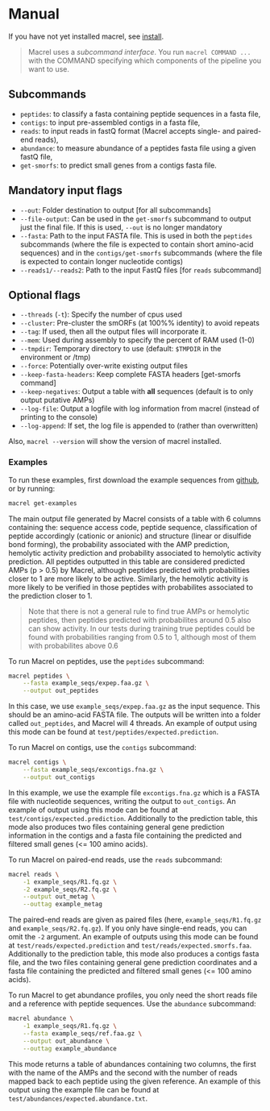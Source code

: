 # Manual

If you have not yet installed macrel, see [install](install).

> Macrel uses a _subcommand interface_. You run `macrel COMMAND ...` with the
> COMMAND specifying which components of the pipeline you want to use.

## Subcommands

- `peptides`: to classify a fasta containing peptide sequences in a fasta file,
- `contigs`: to input pre-assembled contigs in a fasta file,
- `reads`: to input reads in fastQ format (Macrel accepts single- and paired-end reads),
- `abundance`: to measure abundance of a peptides fasta file using a given fastQ file,
- `get-smorfs`: to predict small genes from a contigs fasta file.

## Mandatory input flags

- `--out`: Folder destination to output [for all subcommands]
- `--file-output`: Can be used in the `get-smorfs` subcommand to output just
  the final file. If this is used, `--out` is no longer mandatory
- `--fasta`: Path to the input FASTA file. This is used in both the `peptides`
  subcommands (where the file is expected to contain short amino-acid
  sequences) and in the `contigs/get-smorfs` subcommands (where the file is
  expected to contain longer nucleotide contigs)
- `--reads1/--reads2`: Path to the input FastQ files [for `reads` subcommand]


## Optional flags

- `--threads` (`-t`): Specify the number of cpus used
- `--cluster`: Pre-cluster the smORFs (at 100%% identity) to avoid repeats
- `--tag`: If used, then all the output files will incorporate it.
- `--mem`: Used during assembly to specify the percent of RAM used (1-0)
- `--tmpdir`: Temporary directory to use (default: `$TMPDIR` in the environment or /tmp)
- `--force`: Potentially over-write existing output files
- `--keep-fasta-headers`: Keep complete FASTA headers [get-smorfs command]
- `--keep-negatives`: Output a table with **all** sequences (default is to only output putative AMPs)
- `--log-file`: Output a logfile with log information from macrel (instead of printing to the console)
- `--log-append`: If set, the log file is appended to (rather than overwritten)

Also, `macrel --version` will show the version of macrel installed.


### Examples

To run these examples, first download the example sequences from
[github](https://github.com/BigDataBiology/macrel/tree/master/example_seqs), or
by running:

```bash
macrel get-examples
```

The main output file generated by Macrel consists of a table with 6 columns containing
the: sequence access code, peptide sequence, classification of peptide accordingly
(cationic or anionic) and structure (linear or disulfide bond forming), the probability
associated with the AMP prediction, hemolytic activity prediction and probability associated
to hemolytic activity prediction. All peptides outputted in this table are considered predicted
AMPs (p > 0.5) by Macrel, although peptides predicted with probabilities closer to 1 are more
likely to be active. Similarly, the hemolytic activity is more likely to be verified in those
peptides with probabilites associated to the prediction closer to 1.

> Note that there is not a general rule to find true AMPs or hemolytic peptides, then
> peptides predicted with probabilites around 0.5 also can show activity. In our tests
> during training true peptides could be found with probabilities ranging from 0.5 to 1, 
> although most of them with probabilites above 0.6


To run Macrel on peptides, use the `peptides` subcommand:

```bash
macrel peptides \
    --fasta example_seqs/expep.faa.gz \
    --output out_peptides
```

In this case, we use `example_seqs/expep.faa.gz` as the input sequence. This should
be an amino-acid FASTA file. The outputs will be written into a folder called
`out_peptides`, and Macrel will 4 threads. An example of output using
this mode can be found at `test/peptides/expected.prediction`.

To run Macrel on contigs, use the `contigs` subcommand:

```bash
macrel contigs \
    --fasta example_seqs/excontigs.fna.gz \
    --output out_contigs
```

In this example, we use the example file `excontigs.fna.gz` which is a FASTA
file with nucleotide sequences, writing the output to `out_contigs`.
An example of output using this mode can be found at `test/contigs/expected.prediction`.
Additionally to the prediction table, this mode also produces two files containing
general gene prediction information in the contigs and a fasta file containing the
predicted and filtered small genes (<= 100 amino acids).

To run Macrel on paired-end reads, use the `reads` subcommand:

```bash
macrel reads \
    -1 example_seqs/R1.fq.gz \
    -2 example_seqs/R2.fq.gz \
    --output out_metag \
    --outtag example_metag
```

The paired-end reads are given as paired files (here, `example_seqs/R1.fq.gz`
and `example_seqs/R2.fq.gz`). If you only have single-end reads, you can omit
the `-2` argument. An example of outputs using this mode can be found at
`test/reads/expected.prediction` and `test/reads/expected.smorfs.faa`.
Additionally to the prediction table, this mode also produces a contigs fasta file, 
and the two files containing general gene prediction coordinates and a fasta file
containing the predicted and filtered small genes (<= 100 amino acids).

To run Macrel to get abundance profiles, you only need the short reads file
and a reference with peptide sequences. Use the `abundance` subcommand:


```bash
macrel abundance \
    -1 example_seqs/R1.fq.gz \
    --fasta example_seqs/ref.faa.gz \
    --output out_abundance \
    --outtag example_abundance
```

This mode returns a table of abundances containing two columns, the first with the
name of the AMPs and the second with the number of reads mapped back to each peptide
using the given reference. An example of this output using the example file can be found
at `test/abundances/expected.abundance.txt`.
